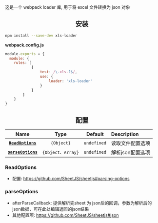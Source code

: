 这是一个 webpack loader 库, 用于将 excel 文件转换为 json 对象

<h2 align="center">安装</h2>

```bash
npm install --save-dev xls-loader
```

**webpack.config.js**
```js
module.exports = {
  module: {
    rules: [
            {
                test: /\.xls.?$/,
                use: {
                    loader: 'xls-loader'
                }
            }
        ]
    }
}
```

<h2 align="center">配置</h2>

|Name|Type|Default|Description|
|:--:|:--:|:-----:|:----------|
|**[`ReadOptions`](#ReadOptions)**|`{Object}`|`undefined`|读取文件配置选项|
|**[`parseOptions`](#parseOptions)**|`{Object、Array}`|`undefined`|解析json配置选项|

### ReadOptions
- 配置: https://github.com/SheetJS/sheetjs#parsing-options

### parseOptions
- afterParseCallback: 提供解析完sheet 为 json后的回调，参数为解析后的json数据，可在此处编辑返回的json结果
- 其他配置项: https://github.com/SheetJS/sheetjs#json
